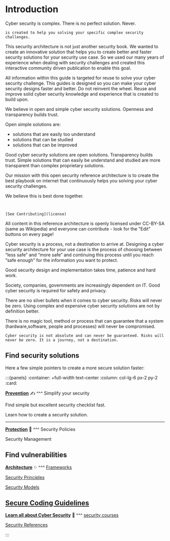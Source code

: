 # Introduction

Cyber security is complex. There is no perfect solution. Never. 

```{admonition} This Playbook
is created to help you solving your specific complex security challenges.
```



This security architecture is not just another security book. We wanted to create an innovative solution that helps you to create better and faster security solutions for your security use case. So we used our many years of experience when dealing with security challenges and created this interactive community driven publication to enable this goal. 

All information within this guide is targeted for reuse to solve your cyber security challenge. This guides is designed so you can make your cyber security designs faster and better. Do not reinvent the wheel. Reuse and improve solid cyber security knowledge and experience that is created to build upon. 


We believe in open and simple cyber security solutions. Openness and transparency builds trust.

Open simple solutions are:
* solutions that are easily too understand 
* solutions that can be studied 
* solutions that can be improved

Good cyber security solutions are open solutions. Transparency builds trust. Simple solutions that can easily be understand and studied are more transparent than complex proprietary  solutions. 

Our mission with this open security reference architecture is to create the best playbook on internet that continuously helps you solving your cyber security challenges.

We believe this is best done together. 
```{tip} Just use the buttons on top of every page. Create an edit suggestion or create an issue. 


[See Contributing](license)
```


All content in this reference architecture is openly licensed under CC-BY-SA (same as Wikipedia) and everyone can contribute - look for the "Edit" buttons on every page! 

Cyber security is a process, not a destination to arrive at. Designing a cyber security architecture for your use case is the process of choosing between “less safe” and “more safe” and continuing this process until you reach “safe enough” for the information you want to protect. 

Good security design and implementation takes time, patience and hard work. 

Society, companies, governments are increasingly dependent on IT. Good cyber security is required for safety and privacy.

There are no silver bullets when it comes to cyber security. Risks will never be zero. Using complex and expensive cyber security solutions are not by definition better. 


There is no magic tool, method or process that can guarantee that a system (hardware,software, people and processes) will never be compromised. 

```{warning} 
Cyber security is not absolute and can never be guaranteed. Risks will never be zero. It is a journey, not a destination. 
```


## Find security solutions

Here a few simple pointers to create a more secure solution faster:


:::{panels}
:container: +full-width text-center
:column: col-lg-6 px-2 py-2
:card:

**[Prevention](prevention)** ✍
^^^
Simplify your security

Find simple but excellent security checklist fast.

Learn how to create a security solution.

---
**[Protection](security-management)** 🚀
^^^
Security Policies

Security Management

Find vulnerabilities
---
**[Architecture](reference-architecture)** ✨
^^^
[Frameworks](frameworks)

[Security Principles](securityprinciples)

[Security Models](securitymodels)

[Secure Coding Guidelines](secure-coding)
---
**[Learn all about Cyber Security](securitycourses)** 🎁
^^^
[security courses](securitycourses)

[Security References](security-references)

:::
